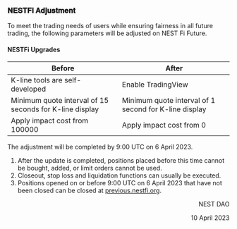 ### 𝐍𝐄𝐒𝐓𝐅𝐢 𝐀𝐝𝐣𝐮𝐬𝐭𝐦𝐞𝐧𝐭

To meet the trading needs of users while ensuring fairness in all future trading, the following parameters will be adjusted on NEST Fi Future.

#### NESTFi Upgrades
| Before | After |
| --- | --- |
| K-line tools are self-developed | Enable TradingView  |
| Minimum quote interval of 15 seconds for K-line display | Minimum quote interval of 1 second for K-line display |
| Apply impact cost from 100000 | Apply impact cost from 0 |

The adjustment will be completed by 9:00 UTC on 6 April 2023.

1. After the update is completed, positions placed before this time cannot be bought, added, or limit orders cannot be used.
2. Closeout, stop loss and liquidation functions can usually be executed. 
3. Positions opened on or before 9:00 UTC on 6 April 2023 that have not been closed can be closed at [previous.nestfi.org](http://previous.nestfi.org/).

<p align="right">NEST DAO</p>
<p align="right">10 April 2023</p>
